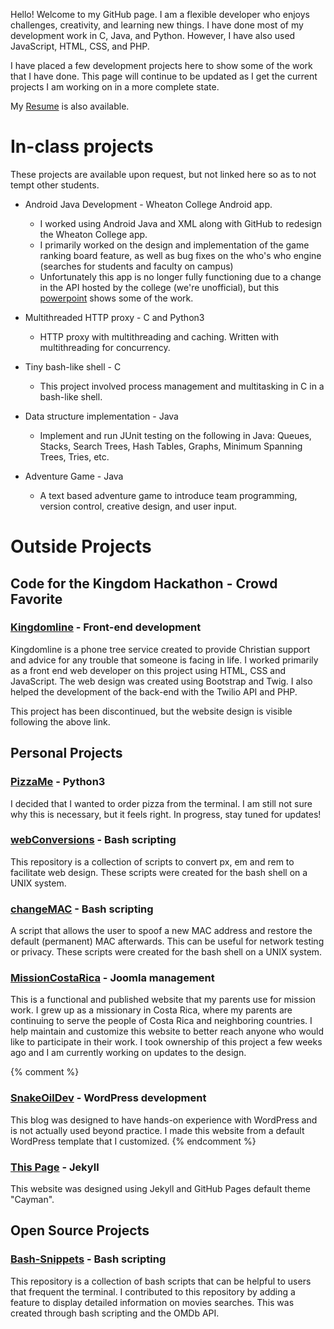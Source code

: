 Hello! Welcome to my GitHub page. 
I am a flexible developer who enjoys challenges, creativity, and learning new things. 
I have done most of my development work in C, Java, and Python. However, I have also used JavaScript, HTML, CSS, and PHP.

I have placed a few development projects here to show some of the work that I have done.
This page will continue to be updated as I get the current projects I am working on in a more complete state.

My [Resume](/docs/JesseTatumResume.pdf) is also available.

# In-class projects
These projects are available upon request, but not linked here so as to not tempt other students.

* Android Java Development  - Wheaton College Android app.
    * I worked using Android Java and XML along with GitHub to redesign the Wheaton College app.
    * I primarily worked on the design and implementation of the game ranking board feature, as well as bug fixes on the who's who engine (searches for students and faculty on campus)
    * Unfortunately this app is no longer fully functioning due to a change in the API hosted by the college (we're unofficial), but this [powerpoint](/docs/WheatonApp.pptx) shows some of the work.

* Multithreaded HTTP proxy - C and Python3
    * HTTP proxy with multithreading and caching. Written with multithreading for concurrency. 

* Tiny bash-like shell - C
    * This project involved process management and multitasking in C in a bash-like shell.

* Data structure implementation - Java
    * Implement and run JUnit testing on the following in Java: Queues, Stacks, Search Trees, Hash Tables, Graphs, Minimum Spanning Trees, Tries, etc.

* Adventure Game - Java
    * A text based adventure game to introduce team programming, version control, creative design, and user input. 
    
# Outside Projects
## Code for the Kingdom Hackathon - Crowd Favorite
### [Kingdomline](/kingdomline/web/index.html) - Front-end development

Kingdomline is a phone tree service created to provide Christian support and advice for any trouble that someone is facing in life.
I worked primarily as a front end web developer on this project using HTML, CSS and JavaScript. 
The web design was created using Bootstrap and Twig. 
I also helped the development of the back-end with the Twilio API and PHP.

This project has been discontinued, but the website design is visible following the above link.

## Personal Projects

### [PizzaMe](https://github.com/JTatum95/PizzaMe) - Python3
I decided that I wanted to order pizza from the terminal.
I am still not sure why this is necessary, but it feels right.
In progress, stay tuned for updates!

### [webConversions](https://github.com/JTatum95/webConversions) - Bash scripting
This repository is a collection of scripts to convert px, em and rem to facilitate web design. 
These scripts were created for the bash shell on a UNIX system.

### [changeMAC](https://github.com/JTatum95/changeMAC) - Bash scripting
A script that allows the user to spoof a new MAC address and restore the default (permanent) MAC afterwards.
This can be useful for network testing or privacy.
These scripts were created for the bash shell on a UNIX system.

### [MissionCostaRica](http://missioncostarica.com) - Joomla management
This is a functional and published website that my parents use for mission work. 
I grew up as a missionary in Costa Rica, where my parents are continuing to serve the people of Costa Rica and neighboring countries.
I help maintain and customize this website to better reach anyone who would like to participate in their work.
I took ownership of this project a few weeks ago and I am currently working on updates to the design.

{% comment %}
### [SnakeOilDev](https://snakeoildev.wordpress.com) - WordPress development 
This blog was designed to have hands-on experience with WordPress and is not actually used beyond practice.
I made this website from a default WordPress template that I customized.
{% endcomment %}

### [This Page](JTatum95.github.io) - Jekyll
This website was designed using Jekyll and GitHub Pages default theme "Cayman".

## Open Source Projects

### [Bash-Snippets](https://github.com/alexanderepstein/Bash-Snippets) - Bash scripting
This repository is a collection of bash scripts that can be helpful to users that frequent the terminal. 
I contributed to this repository by adding a feature to display detailed information on movies searches. 
This was created through bash scripting and the OMDb API.
